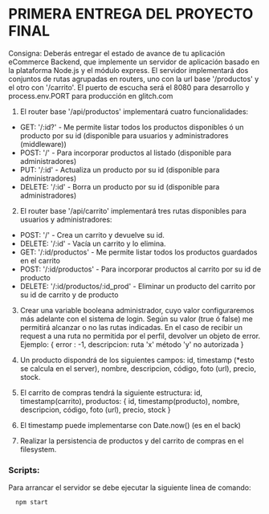 # PRIMERA ENTREGA DEL PROYECTO FINAL

Consigna: Deberás entregar el estado de avance de tu aplicación eCommerce Backend, que implemente un servidor de aplicación basado en la plataforma Node.js y el módulo express. El servidor implementará dos conjuntos de rutas agrupadas en routers, uno con la url base '/productos' y el otro con '/carrito'. El puerto de escucha será el 8080 para desarrollo y process.env.PORT para producción en glitch.com

1. El router base '/api/productos' implementará cuatro funcionalidades:

-   GET: '/:id?' - Me permite listar todos los productos disponibles ó un producto por su id (disponible para usuarios y administradores (middleware))
-   POST: '/' - Para incorporar productos al listado (disponible para administradores)
-   PUT: '/:id' - Actualiza un producto por su id (disponible para administradores)
-   DELETE: '/:id' - Borra un producto por su id (disponible para administradores)

2. El router base '/api/carrito' implementará tres rutas disponibles para usuarios y administradores:

-   POST: '/' - Crea un carrito y devuelve su id.
-   DELETE: '/:id' - Vacía un carrito y lo elimina.
-   GET: '/:id/productos' - Me permite listar todos los productos guardados en el carrito
-   POST: '/:id/productos' - Para incorporar productos al carrito por su id de producto
-   DELETE: '/:id/productos/:id_prod' - Eliminar un producto del carrito por su id de carrito y de producto

3. Crear una variable booleana administrador, cuyo valor configuraremos más adelante con el sistema de login. Según su valor (true ó false) me permitirá alcanzar o no las rutas indicadas. En el caso de recibir un request a una ruta no permitida por el perfil, devolver un objeto de error. Ejemplo: { error : -1, descripcion: ruta 'x' método 'y' no autorizada }

4. Un producto dispondrá de los siguientes campos: id, timestamp (\*esto se calcula en el server), nombre, descripcion, código, foto (url), precio, stock.

5. El carrito de compras tendrá la siguiente estructura:
   id, timestamp(carrito), productos: { id, timestamp(producto), nombre, descripcion, código, foto (url), precio, stock }

6. El timestamp puede implementarse con Date.now() (es en el back)

7. Realizar la persistencia de productos y del carrito de compras en el filesystem.

### Scripts:

Para arrancar el servidor se debe ejecutar la siguiente linea de comando:

```bash
  npm start
```
